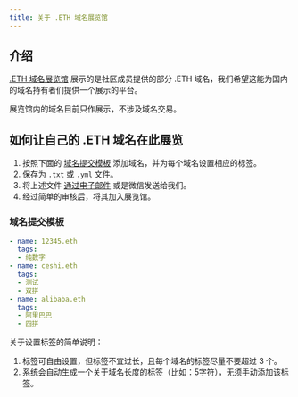 ```yaml
---
title: 关于 .ETH 域名展览馆
---
```


## 介绍

[.ETH 域名展览馆](/domains/) 展示的是社区成员提供的部分 .ETH 域名，我们希望这能为国内的域名持有者们提供一个展示的平台。

展览馆内的域名目前只作展示，不涉及域名交易。

## 如何让自己的 .ETH 域名在此展览

1. 按照下面的 [域名提交模板](#域名提交模板) 添加域名，并为每个域名设置相应的标签。
2. 保存为 `.txt` 或 `.yml` 文件。
3. 将上述文件 [通过电子邮件](https://ensuser.com/about/#联系方式) 或是微信发送给我们。
4. 经过简单的审核后，将其加入展览馆。

### 域名提交模板

``` yml
- name: 12345.eth
  tags:
  - 纯数字
- name: ceshi.eth
  tags:
  - 测试
  - 双拼
- name: alibaba.eth
  tags:
  - 阿里巴巴
  - 四拼

```

关于设置标签的简单说明：

1. 标签可自由设置，但标签不宜过长，且每个域名的标签尽量不要超过 3 个。
2. 系统会自动生成一个关于域名长度的标签（比如：5字符），无须手动添加该标签。

